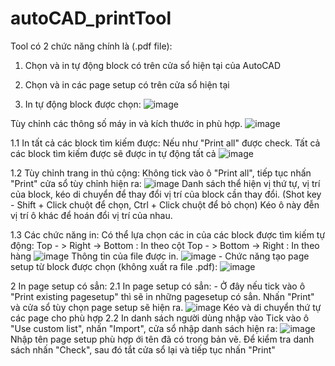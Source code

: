 # autoCAD_printTool
Tool có 2 chức năng chính là (.pdf file):
1. Chọn và in tự động block có trên cửa sổ hiện tại của AutoCAD
2. Chọn và in các page setup có trên cửa sổ hiện tại


1. In tự động block được chọn:
  ![image](https://user-images.githubusercontent.com/43318216/114314343-67f26980-9b24-11eb-829a-079f4674c682.png)
  
  Tùy chỉnh các thông số máy in và kích thước in phù hợp.
      ![image](https://user-images.githubusercontent.com/43318216/114314396-a0924300-9b24-11eb-9192-9a8d505d8ec5.png)
      
  1.1 In tất cả các block tìm kiếm được:
    Nếu như "Print all" được check. Tất cả các block tìm kiếm được sẽ được in tự động tất cả
      ![image](https://user-images.githubusercontent.com/43318216/114314748-2bc00880-9b26-11eb-9118-71c8d3fcf40c.png) 
      
  1.2 Tùy chỉnh trang in thủ cộng:
    Không tick vào ô "Print all", tiếp tục nhấn "Print" cửa sổ tùy chỉnh hiện ra:
    ![image](https://user-images.githubusercontent.com/43318216/114314825-80fc1a00-9b26-11eb-9e16-0a444b796e33.png)
    Danh sách thể hiện vị thứ tự, vị trí của block, kéo di chuyển để thay đổi vị trí của block cần thay đổi.
    (Shot key - Shift + Click chuột để chọn,
                Ctrl + Click chuột để bỏ chọn)
    Kéo ô này đễn vị trí ô khác để hoán đổi vị trí của nhau.
    
  1.3 Các chức năng in:
    Có thể lựa chọn các in của các block được tìm kiếm tự động:
    Top - > Right -> Bottom : In theo cột
    Top - > Bottom -> Right : In theo hàng
    ![image](https://user-images.githubusercontent.com/43318216/114315070-72623280-9b27-11eb-9ed0-da0432405bd6.png)
    Thông tin của file được in.
        ![image](https://user-images.githubusercontent.com/43318216/114315110-9160c480-9b27-11eb-9249-1af972da8d4c.png)
    - Chức năng tạo page setup từ block được chọn (không xuất ra file .pdf):
        ![image](https://user-images.githubusercontent.com/43318216/114315145-b81efb00-9b27-11eb-9eed-494d7027c6b5.png)

    
2 In page setup có sẳn:
  2.1 In page setup có sẳn:
    - Ở đây nếu tick vào ô "Print existing pagesetup" thì sẽ in những pagesetup có sẳn. Nhấn "Print" và cửa sổ tùy chọn
    page setup sẽ hiện ra.
    ![image](https://user-images.githubusercontent.com/43318216/114314496-29a97a00-9b25-11eb-88de-77de6cee436e.png)
    Kéo và di chuyển thứ tự các page cho phù hợp
  2.2 In danh sách người dùng nhập vào
    Tick vào ô "Use custom list", nhấn "Import", cửa sổ nhập danh sách hiện ra:
    ![image](https://user-images.githubusercontent.com/43318216/114314637-a50b2b80-9b25-11eb-8cfa-2e9bc21972f1.png)
    Nhập tên page setup phù hợp ới tên đã có trong bản vẽ.
    Để kiểm tra danh sách nhấn "Check", sau đó tắt cửa sổ lại và tiếp tục nhấn "Print"
  
